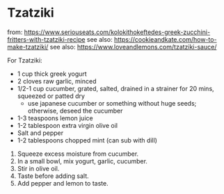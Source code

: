 # Tzatziki

from: https://www.seriouseats.com/kolokithokeftedes-greek-zucchini-fritters-with-tzatziki-recipe
see also: https://cookieandkate.com/how-to-make-tzatziki/
see also: https://www.loveandlemons.com/tzatziki-sauce/

For Tzatziki:

* 1 cup thick greek yogurt
* 2 cloves raw garlic, minced
* 1/2-1 cup cucumber, grated, salted, drained in a strainer for 20 mins, squeezed or patted dry
  * use japanese cucumber or something without huge seeds; otherwise, deseed the cucumber
* 1-3 teaspoons lemon juice
* 1-2 tablespoon extra virgin olive oil
* Salt and pepper
* 1-2 tablespoons chopped mint (can sub with dill)

1. Squeeze excess moisture from cucumber.
2. In a small bowl, mix yogurt, garlic, cucumber.
3. Stir in olive oil.
4. Taste before adding salt.
5. Add pepper and lemon to taste.